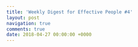 ```yaml
---
title: 'Weekly Digest for Effective People #4'
layout: post
navigation: true
comments: true
date: 2018-04-27 00:00:00 +0000
---
```

